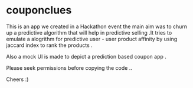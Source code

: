# couponclues
This is an app we created in a Hackathon event the main aim was to churn up a predictive algorithm that will help in predictive selling .It tries to emulate a alogrithm for predictive user - user product affinity by using jaccard index to rank the products .

Also a mock UI is made to depict a prediction based coupon app .


Please seek permissions before copying the code ..


Cheers :)
